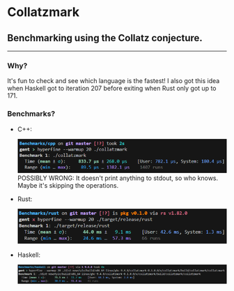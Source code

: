 # Collatzmark

## Benchmarking using the Collatz conjecture.

---

### Why?

It's fun to check and see which language is the fastest! I also got
this idea when Haskell got to iteration 207 before exiting when Rust
only got up to 171.

### Benchmarks?

- C++:
  
  ![Time (mean ± σ):     833.7 µs ± 268.0 µs](./assets/cpp.png)
  POSSIBLY WRONG: It doesn't print anything to stdout, so who knows. Maybe it's skipping the operations.
- Rust:
  
  ![Time (mean ± σ):      44.0 ms ±   9.1 ms](./assets/rust.png)
- Haskell:
  
  ![Time (mean ± σ):      75.5 ms ±  11.7 ms](./assets/haskell.png)